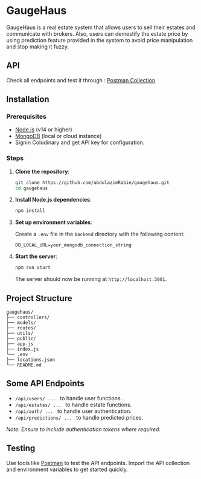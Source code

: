 # GaugeHaus
GaugeHaus is a real estate system that allows users to sell their estates and communicate with brokers. Also, users can demestify the estate price by using prediction feature provided in the system to avoid price manipulation and stop making it fuzzy.

## API
Check all endpoints and test it through : [Postman Collection](https://www.postman.com/interstellar-station-253901/real-estate-software/collection/k3kk64t/gaugehaus)

## Installation

### Prerequisites

* [Node.js](https://nodejs.org/) (v14 or higher)
* [MongoDB](https://www.mongodb.com/) (local or cloud instance)
* Signin Coludinary and get API key for configuration.

### Steps

1. **Clone the repository**:

   ```bash
   git clone https://github.com/abdulazimRabie/gaugehaus.git
   cd gaugehaus
   ```

2. **Install Node.js dependencies**:

   ```bash
   npm install
   ```

3. **Set up environment variables**:

   Create a `.env` file in the `backend` directory with the following content:

   ```env
   DB_LOCAL_URL=your_mongodb_connection_string
   ```

4. **Start the server**:

   ```bash
   npm run start
   ```

   The server should now be running at `http://localhost:3001`.

## Project Structure

```
gaugehaus/
├── controllers/
├── models/
├── routes/
├── utils/
├── public/
├── app.js
├── index.js
└── .env
├── locations.json
└── README.md
```

## Some API Endpoints

* `/api/users/ ... ` to handle user functions.
* `/api/estates/ ... ` to handle estate functions.
* `/api/auth/ ... ` to handle user authentication.
* `/api/predictions/ ... ` to handle predicted prices.

*Note: Ensure to include authentication tokens where required.*

## Testing

Use tools like [Postman](https://www.postman.com/) to test the API endpoints. Import the API collection and environment variables to get started quickly.
